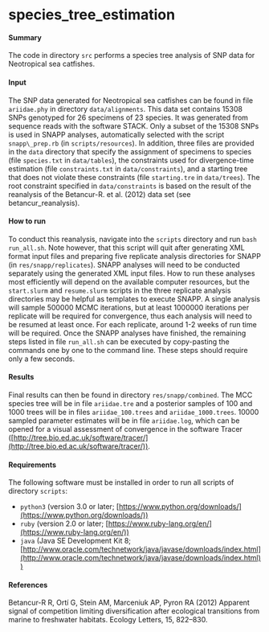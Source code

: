<!-- m_matschiner Fri Jan 6 14:09:09 CET 2017 -->

# species\_tree\_estimation

#### Summary

The code in directory `src` performs a species tree analysis of SNP data for Neotropical sea catfishes.

#### Input

The SNP data generated for Neotropical sea catfishes can be found in file `ariidae.phy` in directory `data/alignments`. This data set contains 15308 SNPs genotyped for 26 specimens of 23 species. It was generated from sequence reads with the software STACK. Only a subset of the 15308 SNPs is used in SNAPP analyses, automatically selected with the script `snapp\_prep.rb` (in `scripts/resources`). In addition, three files are provided in the `data` directory that specify the assignment of specimens to species (file `species.txt` in `data/tables`), the constraints used for divergence-time estimation (file `constraints.txt` in `data/constraints`), and a starting tree that does not violate these constraints (file `starting.tre` in `data/trees`). The root constraint specified in `data/constraints` is based on the result of the reanalysis of the Betancur-R. et al. (2012) data set (see betancur\_reanalysis).

#### How to run

To conduct this reanalysis, navigate into the `scripts` directory and run `bash run_all.sh`. Note however, that this script will quit after generating XML format input files and preparing five replicate analysis directories for SNAPP (in `res/snapp/replicates`). SNAPP analyses will need to be conducted separately using the generated XML input files. How to run these analyses most efficiently will depend on the available computer resources, but the `start.slurm` and `resume.slurm` scripts in the three replicate analysis directories may be helpful as templates to execute SNAPP. A single analysis will sample 500000 MCMC iterations, but at least 1000000 iterations per replicate will be required for convergence, thus each analysis will need to be resumed at least once. For each replicate, around 1-2 weeks of run time will be required. Once the SNAPP analyses have finished, the remaining steps listed in file `run_all.sh` can be executed by copy-pasting the commands one by one to the command line. These steps should require only a few seconds.

#### Results

Final results can then be found in directory `res/snapp/combined`. The MCC species tree will be in file `ariidae.tre` and a posterior samples of 100 and 1000 trees will be in files `ariidae_100.trees` and `ariidae_1000.trees`. 10000 sampled parameter estimates will be in file `ariidae.log`, which can be opened for a visual assessment of convergence in the software Tracer ([http://tree.bio.ed.ac.uk/software/tracer/](http://tree.bio.ed.ac.uk/software/tracer/)).

#### Requirements

The following software must be installed in order to run all scripts of directory `scripts`:

* `python3` (version 3.0 or later; [https://www.python.org/downloads/](https://www.python.org/downloads/))
* `ruby` (version 2.0 or later; [https://www.ruby-lang.org/en/](https://www.ruby-lang.org/en/))
* `java` (Java SE Development Kit 8; [http://www.oracle.com/technetwork/java/javase/downloads/index.html](http://www.oracle.com/technetwork/java/javase/downloads/index.html))

#### References

Betancur-R R, Ortí G, Stein AM, Marceniuk AP, Pyron RA (2012) Apparent signal of competition limiting diversification after ecological transitions from marine to freshwater habitats. Ecology Letters, 15, 822–830.